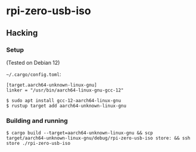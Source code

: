 # rpi-zero-usb-iso

## Hacking

### Setup

(Tested on Debian 12)

`~/.cargo/config.toml`:

```
[target.aarch64-unknown-linux-gnu]
linker = "/usr/bin/aarch64-linux-gnu-gcc-12"
```

```
$ sudo apt install gcc-12-aarch64-linux-gnu
$ rustup target add aarch64-unknown-linux-gnu
```

### Building and running

```
$ cargo build --target=aarch64-unknown-linux-gnu && scp target/aarch64-unknown-linux-gnu/debug/rpi-zero-usb-iso store: && ssh store ./rpi-zero-usb-iso
```
